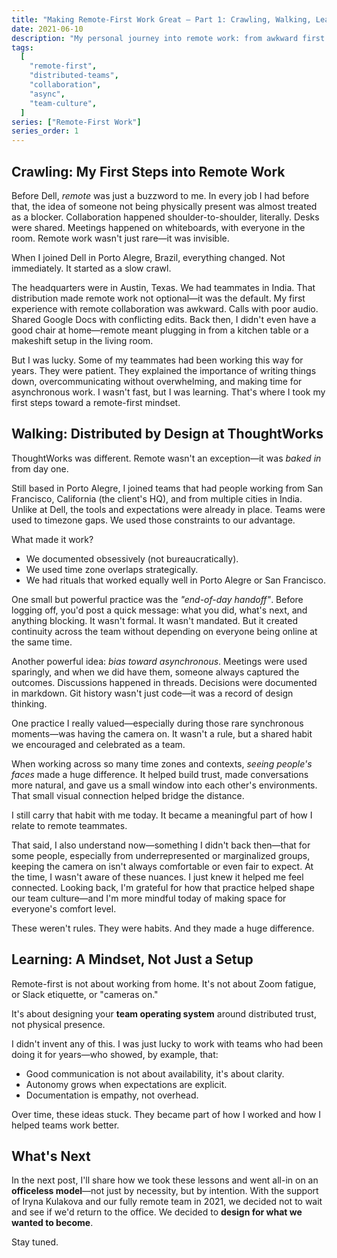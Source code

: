 ```yaml
---
title: "Making Remote-First Work Great — Part 1: Crawling, Walking, Learning"
date: 2021-06-10
description: "My personal journey into remote work: from awkward first steps at Dell to embracing a remote-first mindset at ThoughtWorks."
tags:
  [
    "remote-first",
    "distributed-teams",
    "collaboration",
    "async",
    "team-culture",
  ]
series: ["Remote-First Work"]
series_order: 1
---
```


## Crawling: My First Steps into Remote Work

Before Dell, _remote_ was just a buzzword to me. In every job I had before that, the idea of someone not being physically present was almost treated as a blocker. Collaboration happened shoulder-to-shoulder, literally. Desks were shared. Meetings happened on whiteboards, with everyone in the room. Remote work wasn't just rare—it was invisible.

When I joined Dell in Porto Alegre, Brazil, everything changed. Not immediately. It started as a slow crawl.

The headquarters were in Austin, Texas. We had teammates in India. That distribution made remote work not optional—it was the default. My first experience with remote collaboration was awkward. Calls with poor audio. Shared Google Docs with conflicting edits. Back then, I didn't even have a good chair at home—remote meant plugging in from a kitchen table or a makeshift setup in the living room.

But I was lucky. Some of my teammates had been working this way for years. They were patient. They explained the importance of writing things down, overcommunicating without overwhelming, and making time for asynchronous work. I wasn't fast, but I was learning. That's where I took my first steps toward a remote-first mindset.

## Walking: Distributed by Design at ThoughtWorks

ThoughtWorks was different. Remote wasn't an exception—it was _baked in_ from day one.

Still based in Porto Alegre, I joined teams that had people working from San Francisco, California (the client's HQ), and from multiple cities in India. Unlike at Dell, the tools and expectations were already in place. Teams were used to timezone gaps. We used those constraints to our advantage.

What made it work?

- We documented obsessively (not bureaucratically).
- We used time zone overlaps strategically.
- We had rituals that worked equally well in Porto Alegre or San Francisco.

One small but powerful practice was the _"end-of-day handoff"_. Before logging off, you'd post a quick message: what you did, what's next, and anything blocking. It wasn't formal. It wasn't mandated. But it created continuity across the team without depending on everyone being online at the same time.

Another powerful idea: _bias toward asynchronous_. Meetings were used sparingly, and when we did have them, someone always captured the outcomes. Discussions happened in threads. Decisions were documented in markdown. Git history wasn't just code—it was a record of design thinking.

One practice I really valued—especially during those rare synchronous moments—was having the camera on. It wasn't a rule, but a shared habit we encouraged and celebrated as a team.

When working across so many time zones and contexts, _seeing people's faces_ made a huge difference. It helped build trust, made conversations more natural, and gave us a small window into each other's environments. That small visual connection helped bridge the distance.

I still carry that habit with me today. It became a meaningful part of how I relate to remote teammates.

That said, I also understand now—something I didn't back then—that for some people, especially from underrepresented or marginalized groups, keeping the camera on isn't always comfortable or even fair to expect. At the time, I wasn't aware of these nuances. I just knew it helped me feel connected. Looking back, I'm grateful for how that practice helped shape our team culture—and I'm more mindful today of making space for everyone's comfort level.

These weren't rules. They were habits. And they made a huge difference.

## Learning: A Mindset, Not Just a Setup

Remote-first is not about working from home. It's not about Zoom fatigue, or Slack etiquette, or "cameras on."

It's about designing your **team operating system** around distributed trust, not physical presence.

I didn't invent any of this. I was just lucky to work with teams who had been doing it for years—who showed, by example, that:

- Good communication is not about availability, it's about clarity.
- Autonomy grows when expectations are explicit.
- Documentation is empathy, not overhead.

Over time, these ideas stuck. They became part of how I worked and how I helped teams work better.

## What's Next

In the next post, I'll share how we took these lessons and went all-in on an **officeless model**—not just by necessity, but by intention. With the support of Iryna Kulakova and our fully remote team in 2021, we decided not to wait and see if we'd return to the office. We decided to **design for what we wanted to become**.

Stay tuned.
